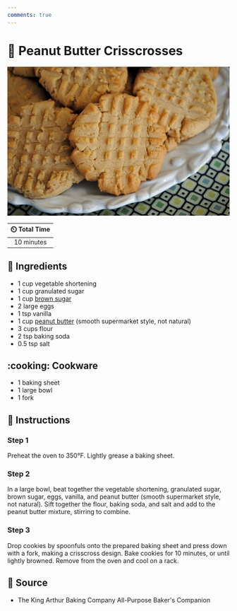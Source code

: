 ```yaml
---
comments: true
---
```

# :peanuts: Peanut Butter Crisscrosses

![Peanut Butter Crisscrosses](../assets/images/peanut-butter-crisscrosses.jpg)

| :timer_clock: Total Time |
|:-----------------------: |
| 10 minutes |

## :salt: Ingredients

- 1 cup vegetable shortening
- 1 cup granulated sugar
- 1 cup [brown sugar][1]
- 2 large eggs
- 1 tsp vanilla
- 1 cup [peanut butter][2] (smooth supermarket style, not natural)
- 3 cups flour
- 2 tsp baking soda
- 0.5 tsp salt

## :cooking: Cookware

- 1 baking sheet
- 1 large bowl
- 1 fork

## :pencil: Instructions

### Step 1

Preheat the oven to 350°F. Lightly grease a baking sheet.

### Step 2

In a large bowl, beat together the vegetable shortening, granulated sugar, brown sugar, eggs, vanilla, and peanut butter
(smooth supermarket style, not natural). Sift together the flour, baking soda, and salt and add to the peanut butter
mixture, stirring to combine.

### Step 3

Drop cookies by spoonfuls onto the prepared baking sheet and press down with a fork, making a crisscross design. Bake
cookies for 10 minutes, or until lightly browned. Remove from the oven and cool on a rack.

## :link: Source

- The King Arthur Baking Company All-Purpose Baker's Companion

[1]: <../ingredients/brown-sugar.md>
[2]: <../ingredients/peanut-butter.md>
